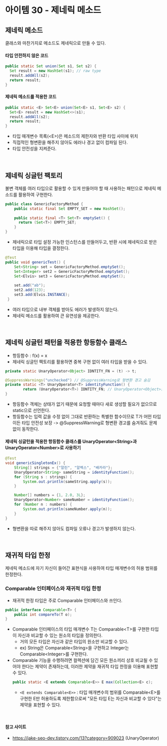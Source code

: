 # 아이템 30 - 제네릭 메소드

## 제네릭 메소드
클래스와 마찬가지로 메소드도 제네릭으로 만들 수 있다.

#### 타입 안전하지 않은 코드
```java
public static Set union(Set s1, Set s2) {
  Set result = new HashSet(s1); // raw type
  result.addAll(s2);
  return result;
}
```
#### 제네릭 메소드를 적용한 코드
```java
public static <E> Set<E> union(Set<E> s1, Set<E> s2) {
  Set<E> result = new HashSet<>(s1);
  result.addAll(s2);
  return result;
}
```
- 타입 매개변수 목록(\<E>)은 메소드의 제한자와 반환 타입 사이에 위치
- 직접적인 형변환을 해주지 않아도 에러나 경고 없이 컴파일 된다.
- 타입 안전성을 지켜준다.
<br>

## 제네릭 싱글턴 팩토리
불변 객체를 여러 타입으로 활용할 수 있게 만들어야 할 때 사용하는 패턴으로 제네릭 메소드를 활용하여 구현한다.
```java
public class GenericFactoryMethod { 
    public static final Set EMPTY_SET = new HashSet(); 
  
    public static final <T> Set<T> emptySet() { 
      return (Set<T>) EMPTY_SET; 
    } 
}
```
- 제네릭으로 타입 설정 가능한 인스턴스를 만들어두고, 반환 시에 제네릭으로 받은 타입을 이용해 타입을 결정한다.
```java
@Test 
public void genericTest() { 
    Set<String> set = GenericFactoryMethod.emptySet(); 
    Set<Integer> set2 = GenericFactoryMethod.emptySet(); 
    Set<Elvis> set3 = GenericFactoryMethod.emptySet(); 
    
    set.add("ab"); 
    set2.add(123); 
    set3.add(Elvis.INSTANCE); 
 }
```
- 여러 타입으로 내부 객체를 받아도 에러가 발생하지 않는다.
- 제네릭 메소드를 활용하여 큰 유연성을 제공한다.
<br>
	
## 제네릭 싱글턴 패턴을 적용한 항등함수 클래스
- 항등함수 : f(x) = x
- 제네릭 싱글턴 팩토리를 활용하면 중복 구현 없이 여러 타입을 받을 수 있다.
```java
private static UnaryOperator<Object> IDNTITY_FN = (t) -> t;

@SuppressWarnings("unchecked") // @SuppressWarning로 형변환 경고 숨김
private static <T> UnaryOperator<T> identityFunction() {
		return (UnaryOperator<T>) IDNTITY_FN; // UnaryOperator<Object>를 UnaryOperator<T>로 형변환하는 과정에서 경고 발생
}
```
- 항등함수 객체는 상태가 없기 때문에 요청할 때마다 새로 생성할 필요가 없으므로 static으로 선언한다.
- 항등함수는 입력 값을 수정 없이 그대로 반환하는 특별한 함수이므로 T가 어떤 타입이든 타입 안전성 보장 -> @SuppressWarning로 형변환 경고를 숨겨줘도 문제 없이 동작한다.
#### 제네릭 싱글턴을 적용한 항등함수 클래스를 UnaryOperator\<String>과 UnaryOperator\<Number>로 사용하기
```java
@Test
void genericSingletonEx() {
    String[] strings = {"알린", "알렉스", "배카라"};
    UnaryOperator<String> sameString = identityFunction();
    for (String s : strings) {
        System.out.println(sameString.apply(s));
    }

    Number[] numbers = {1, 2.0, 3L};
    UnaryOperator<Number> sameNumber = identityFunction();
    for (Number n : numbers) {
        System.out.println(sameNumber.apply(n));
    }
}
```
- 형변환을 따로 해주지 않아도 컴파일 오류나 경고가 발생하지 않는다.
<br>
    
## 재귀적 타입 한정
제네릭 메소드에 자기 자신이 들어간 표현식을 사용하여 타입 매개변수의 허용 범위를 한정한다.

### Comparable 인터페이스와 재귀적 타입 한정
- 재귀적 한정 타입은 주로 Comparable 인터페이스와 쓰인다.
```java
public interface Comparable<T> {
    public int compareTo(T o);
}
```
- Comparable 인터페이스의 타입 매개변수 T는 Comparable\<T>를 구현한 타입이 자신과 비교할 수 있는 원소의 타입을 정의한다.
    - 거의 모든 타입은 자신과 같은 타입의 원소만 비교할 수 있다.
    - ex) String은 Comparable\<String>을 구현하고 Integer는 Comparable\<Integer>를 구현한다.
- Comparable 기능을 수행하려면 컬렉션에 담긴 모든 원소끼리 상호 비교될 수 있어야 한다는 제약이 존재하는데, 이러한 제약을 재귀적 타입 한정을 이용해 표현할 수 있다.
    ```java
    public static <E extends Comparable<E>> E max(Collection<E> c);
    ```
    - `<E extends Comparable<E>>` : 타입 매개변수의 범위를 Comparable\<E>를 구현한 E만 허용하도록 제한함으로써 "모든 타입 E는 자신과 비교할 수 있다"는 제약을 표현할 수 있다.
    
<br>
  
#### 참고 사이트
- https://jake-seo-dev.tistory.com/13?category=909023 (UnaryOperator)
